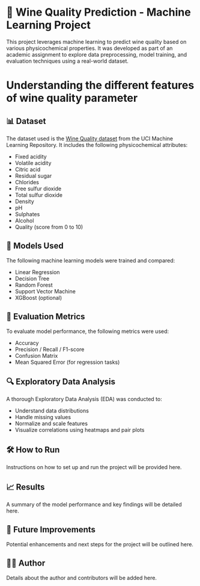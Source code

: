# 🍷 Wine Quality Prediction - Machine Learning Project

This project leverages machine learning to predict wine quality based on various physicochemical properties. It was developed as part of an academic assignment to explore data preprocessing, model training, and evaluation techniques using a real-world dataset.

# Understanding the different features of wine quality parameter

## 📊 Dataset

The dataset used is the [Wine Quality dataset](https://www.kaggle.com/datasets/uciml/red-wine-quality-cortez-et-al-2009) from the UCI Machine Learning Repository. It includes the following physicochemical attributes:

- Fixed acidity
- Volatile acidity
- Citric acid
- Residual sugar
- Chlorides
- Free sulfur dioxide
- Total sulfur dioxide
- Density
- pH
- Sulphates
- Alcohol
- Quality (score from 0 to 10)

## 🧠 Models Used

The following machine learning models were trained and compared:

- Linear Regression
- Decision Tree
- Random Forest
- Support Vector Machine
- XGBoost (optional)

## 🧪 Evaluation Metrics

To evaluate model performance, the following metrics were used:

- Accuracy
- Precision / Recall / F1-score
- Confusion Matrix
- Mean Squared Error (for regression tasks)

## 🔍 Exploratory Data Analysis

A thorough Exploratory Data Analysis (EDA) was conducted to:

- Understand data distributions
- Handle missing values
- Normalize and scale features
- Visualize correlations using heatmaps and pair plots

## 🛠️ How to Run

Instructions on how to set up and run the project will be provided here.

## 📈 Results

A summary of the model performance and key findings will be detailed here.

## 📌 Future Improvements

Potential enhancements and next steps for the project will be outlined here.

## 👨‍💻 Author

Details about the author and contributors will be added here.
